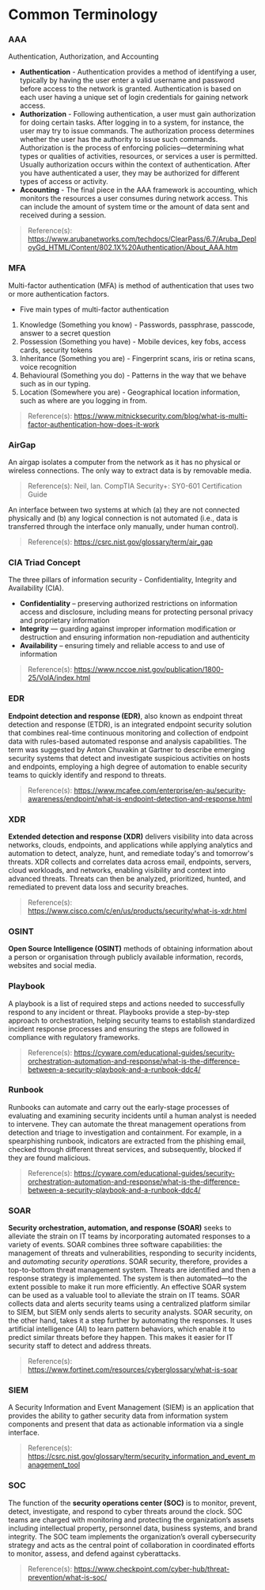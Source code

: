 # Common Terminology

### AAA
Authentication, Authorization, and Accounting
- **Authentication** - Authentication provides a method of identifying a user, typically by having the user enter a valid username and password before access to the network is granted. Authentication is based on each user having a unique set of login credentials for gaining network access.
- **Authorization** - Following authentication, a user must gain authorization for doing certain tasks. After logging in to a system, for instance, the user may try to issue commands. The authorization process determines whether the user has the authority to issue such commands. Authorization is the process of enforcing policies—determining what types or qualities of activities, resources, or services a user is permitted. Usually authorization occurs within the context of authentication. After you have authenticated a user, they may be authorized for different types of access or activity.
- **Accounting** - The final piece in the AAA framework is accounting, which monitors the resources a user consumes during network access. This can include the amount of system time or the amount of data sent and received during a session. 
> Reference(s): https://www.arubanetworks.com/techdocs/ClearPass/6.7/Aruba_DeployGd_HTML/Content/802.1X%20Authentication/About_AAA.htm

### MFA
Multi-factor authentication (MFA) is method of authentication that uses two or more authentication factors.
- Five main types of multi-factor authentication
1. Knowledge (Something you know) - Passwords, passphrase, passcode, answer to a secret question
2. Possession (Something you have) - Mobile devices, key fobs, access cards, security tokens
3. Inheritance (Something you are) - Fingerprint scans, iris or retina scans, voice recognition 
4. Behavioural (Something you do) - Patterns in the way that we behave such as in our typing.
5. Location (Somewhere you are) - Geographical location information, such as where are you logging in from.  
> Reference(s): https://www.mitnicksecurity.com/blog/what-is-multi-factor-authentication-how-does-it-work

### AirGap
An airgap isolates a computer from the network as it has no physical or wireless connections. The only way to extract data is by removable media.
> Reference(s): Neil, Ian. CompTIA Security+: SY0-601 Certification Guide

An interface between two systems at which (a) they are not connected physically and (b) any logical connection is not automated (i.e., data is transferred through the interface only manually, under human control).
> Reference(s): https://csrc.nist.gov/glossary/term/air_gap  

### CIA Triad Concept
The three pillars of information security - Confidentiality, Integrity and Availability (CIA). 
- **Confidentiality** – preserving authorized restrictions on information access and disclosure, including means for protecting personal privacy and proprietary information  
- **Integrity** — guarding against improper information modification or destruction and ensuring information non-repudiation and authenticity  
- **Availability** – ensuring timely and reliable access to and use of information  
> Reference(s): https://www.nccoe.nist.gov/publication/1800-25/VolA/index.html  

### EDR
**Endpoint detection and response (EDR)**, also known as endpoint threat detection and response (ETDR), is an integrated endpoint security solution that combines real-time continuous monitoring and collection of endpoint data with rules-based automated response and analysis capabilities. The term was suggested by Anton Chuvakin at Gartner to describe emerging security systems that detect and investigate suspicious activities on hosts and endpoints, employing a high degree of automation to enable security teams to quickly identify and respond to threats.  
> Reference(s): https://www.mcafee.com/enterprise/en-au/security-awareness/endpoint/what-is-endpoint-detection-and-response.html

### XDR
**Extended detection and response (XDR)** delivers visibility into data across networks, clouds, endpoints, and applications while applying analytics and automation to detect, analyze, hunt, and remediate today's and tomorrow's threats. XDR collects and correlates data across email, endpoints, servers, cloud workloads, and networks, enabling visibility and context into advanced threats. Threats can then be analyzed, prioritized, hunted, and remediated to prevent data loss and security breaches.
> Reference(s): https://www.cisco.com/c/en/us/products/security/what-is-xdr.html

### OSINT
**Open Source Intelligence (OSINT)** methods of obtaining information about a person or organisation through publicly available information, records, websites and social media.

### Playbook
A playbook is a list of required steps and actions needed to successfully respond to any incident or threat. Playbooks provide a step-by-step approach to orchestration, helping security teams to establish standardized incident response processes and ensuring the steps are followed in compliance with regulatory frameworks.  
> Reference(s): https://cyware.com/educational-guides/security-orchestration-automation-and-response/what-is-the-difference-between-a-security-playbook-and-a-runbook-ddc4/  

### Runbook
Runbooks can automate and carry out the early-stage processes of evaluating and examining security incidents until a human analyst is needed to intervene. They can automate the threat management operations from detection and triage to investigation and containment. For example, in a spearphishing runbook, indicators are extracted from the phishing email, checked through different threat services, and subsequently, blocked if they are found malicious.  
> Reference(s): https://cyware.com/educational-guides/security-orchestration-automation-and-response/what-is-the-difference-between-a-security-playbook-and-a-runbook-ddc4/

### SOAR
**Security orchestration, automation, and response (SOAR)** seeks to alleviate the strain on IT teams by incorporating automated responses to a variety of events. SOAR combines three software capabilities: the management of threats and vulnerabilities, responding to security incidents, and *automating security operations*. SOAR security, therefore, provides a top-to-bottom threat management system. Threats are identified and then a response strategy is implemented. The system is then automated—to the extent possible to make it run more efficiently. An effective SOAR system can be used as a valuable tool to alleviate the strain on IT teams. SOAR collects data and alerts security teams using a centralized platform similar to SIEM, but SIEM only sends alerts to security analysts. SOAR security, on the other hand, takes it a step further by automating the responses. It uses artificial intelligence (AI) to learn pattern behaviors, which enable it to predict similar threats before they happen. This makes it easier for IT security staff to detect and address threats.    
>Reference(s): https://www.fortinet.com/resources/cyberglossary/what-is-soar

### SIEM
A Security Information and Event Management (SIEM) is an application that provides the ability to gather security data from information system components and present that data as actionable information via a single interface.
> Reference(s): https://csrc.nist.gov/glossary/term/security_information_and_event_management_tool  

### SOC
The function of the **security operations center (SOC)** is to monitor, prevent, detect, investigate, and respond to cyber threats around the clock. SOC teams are charged with monitoring and protecting the organization’s assets including intellectual property, personnel data, business systems, and brand integrity. The SOC team implements the organization’s overall cybersecurity strategy and acts as the central point of collaboration in coordinated efforts to monitor, assess, and defend against cyberattacks.  
> Reference(s): https://www.checkpoint.com/cyber-hub/threat-prevention/what-is-soc/








